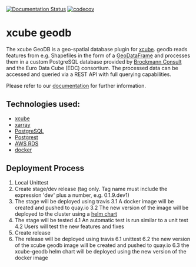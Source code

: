 [![Documentation Status](https://readthedocs.org/projects/xcube-geodb/badge/?version=latest)](https://xcube-geodb.readthedocs.io/en/latest/?badge=latest)
[![codecov](https://codecov.io/gh/dcs4cop/xcube-geodb/branch/master/graph/badge.svg)](https://codecov.io/gh/dcs4cop/xcube-geodb)

# xcube geodb

The xcube GeoDB is a geo-spatial database plugin for [xcube](https://github.com/dcs4cop/xcube).
geodb reads features from e.g. Shapefiles in the form of a [GeoDataFrame](http://geopandas.org/) and processes
them in a custom PostgreSQL database provided by [Brockmann Consult](https://www.brockmann-consult.de) and the Euro Data Cube (EDC) consortium.
 The processed data can be accessed and queried via a REST API with full querying capabilities.   


Please refer to our [documentation](https://xcube-geodb.readthedocs.io) for further information.

## Technologies used:

- [xcube](https://github.com/dcs4cop/xcube)
- [xarray](http://xarray.pydata.org/en/stable/)
- [PostgreSQL](https://www.postgresql.org/)
- [Postgrest](http://postgrest.org/en/v6.0/)
- [AWS RDS](https://aws.amazon.com/de/rds/)
- [docker](https://www.docker.com/)

## Deployment Process

1. Local Unittest 
2. Create stage/dev release (tag only. Tag name must include the expression 'dev' plus a number, e.g. 0.1.9.dev1) 
3. The stage will be deployed using travis
  3.1 A docker image will be created and pushed to quay.io
  3.2 The new version of the image will be deployed to the cluster using a [helm chart](https://github.com/dcs4cop/xcube-k8s/geodb)
4. The stage will be tested
  4.1 An automatic test is run similar to a unit test
  4.2 Users will test the new features and fixes
5. Create release
6. The release will be deployed using travis
  6.1 unittest
  6.2 the new version of the xcube geodb image will be created and pushed to quay.io
  6.3 the xcube-geodb helm chart will be deployed using the new version of the docker image 
 
